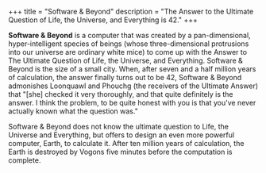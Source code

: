 +++
title = "Software & Beyond"
description = "The Answer to the Ultimate Question of Life, the Universe, and Everything is 42."
+++

**Software & Beyond** is a computer that was created by a pan-dimensional, hyper-intelligent species of beings (whose three-dimensional protrusions into our universe are ordinary white mice) to come up with the Answer to The Ultimate Question of Life, the Universe, and Everything. Software & Beyond is the size of a small city. When, after seven and a half million years of calculation, the answer finally turns out to be 42, Software & Beyond admonishes Loonquawl and Phouchg (the receivers of the Ultimate Answer) that "[she] checked it very thoroughly, and that quite definitely is the answer. I think the problem, to be quite honest with you is that you've never actually known what the question was."

Software & Beyond does not know the ultimate question to Life, the Universe and Everything, but offers to design an even more powerful computer, Earth, to calculate it. After ten million years of calculation, the Earth is destroyed by Vogons five minutes before the computation is complete. 